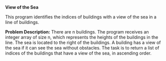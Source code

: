 **View of the Sea**

This program identifies the indices of buildings with a view of the sea in a line of buildings.

**Problem Description:**
There are n buildings. The program receives an integer array of size n, which represents the heights of the buildings in the line. The sea is located to the right of the buildings. A building has a view of the sea if it can see the sea without obstacles. The task is to return a list of indices of the buildings that have a view of the sea, in ascending order.
